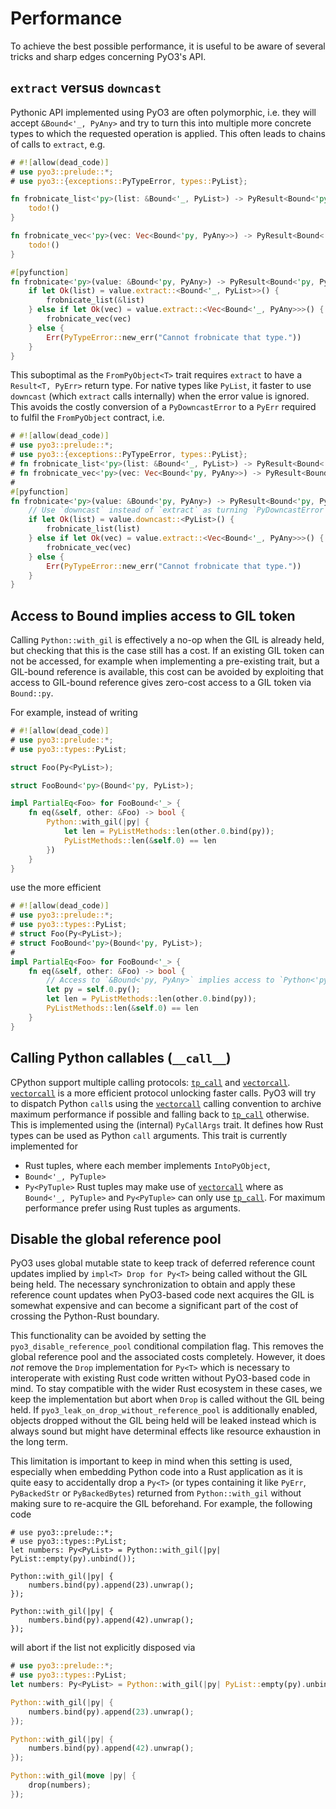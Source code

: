 # Performance

To achieve the best possible performance, it is useful to be aware of several tricks and sharp edges concerning PyO3's API.

## `extract` versus `downcast`

Pythonic API implemented using PyO3 are often polymorphic, i.e. they will accept `&Bound<'_, PyAny>` and try to turn this into multiple more concrete types to which the requested operation is applied. This often leads to chains of calls to `extract`, e.g.

```rust
# #![allow(dead_code)]
# use pyo3::prelude::*;
# use pyo3::{exceptions::PyTypeError, types::PyList};

fn frobnicate_list<'py>(list: &Bound<'_, PyList>) -> PyResult<Bound<'py, PyAny>> {
    todo!()
}

fn frobnicate_vec<'py>(vec: Vec<Bound<'py, PyAny>>) -> PyResult<Bound<'py, PyAny>> {
    todo!()
}

#[pyfunction]
fn frobnicate<'py>(value: &Bound<'py, PyAny>) -> PyResult<Bound<'py, PyAny>> {
    if let Ok(list) = value.extract::<Bound<'_, PyList>>() {
        frobnicate_list(&list)
    } else if let Ok(vec) = value.extract::<Vec<Bound<'_, PyAny>>>() {
        frobnicate_vec(vec)
    } else {
        Err(PyTypeError::new_err("Cannot frobnicate that type."))
    }
}
```

This suboptimal as the `FromPyObject<T>` trait requires `extract` to have a `Result<T, PyErr>` return type. For native types like `PyList`, it faster to use `downcast` (which `extract` calls internally) when the error value is ignored. This avoids the costly conversion of a `PyDowncastError` to a `PyErr` required to fulfil the `FromPyObject` contract, i.e.

```rust
# #![allow(dead_code)]
# use pyo3::prelude::*;
# use pyo3::{exceptions::PyTypeError, types::PyList};
# fn frobnicate_list<'py>(list: &Bound<'_, PyList>) -> PyResult<Bound<'py, PyAny>> { todo!() }
# fn frobnicate_vec<'py>(vec: Vec<Bound<'py, PyAny>>) -> PyResult<Bound<'py, PyAny>> { todo!() }
#
#[pyfunction]
fn frobnicate<'py>(value: &Bound<'py, PyAny>) -> PyResult<Bound<'py, PyAny>> {
    // Use `downcast` instead of `extract` as turning `PyDowncastError` into `PyErr` is quite costly.
    if let Ok(list) = value.downcast::<PyList>() {
        frobnicate_list(list)
    } else if let Ok(vec) = value.extract::<Vec<Bound<'_, PyAny>>>() {
        frobnicate_vec(vec)
    } else {
        Err(PyTypeError::new_err("Cannot frobnicate that type."))
    }
}
```

## Access to Bound implies access to GIL token

Calling `Python::with_gil` is effectively a no-op when the GIL is already held, but checking that this is the case still has a cost. If an existing GIL token can not be accessed, for example when implementing a pre-existing trait, but a GIL-bound reference is available, this cost can be avoided by exploiting that access to GIL-bound reference gives zero-cost access to a GIL token via `Bound::py`.

For example, instead of writing

```rust
# #![allow(dead_code)]
# use pyo3::prelude::*;
# use pyo3::types::PyList;

struct Foo(Py<PyList>);

struct FooBound<'py>(Bound<'py, PyList>);

impl PartialEq<Foo> for FooBound<'_> {
    fn eq(&self, other: &Foo) -> bool {
        Python::with_gil(|py| {
            let len = PyListMethods::len(other.0.bind(py));
            PyListMethods::len(&self.0) == len
        })
    }
}
```

use the more efficient

```rust
# #![allow(dead_code)]
# use pyo3::prelude::*;
# use pyo3::types::PyList;
# struct Foo(Py<PyList>);
# struct FooBound<'py>(Bound<'py, PyList>);
#
impl PartialEq<Foo> for FooBound<'_> {
    fn eq(&self, other: &Foo) -> bool {
        // Access to `&Bound<'py, PyAny>` implies access to `Python<'py>`.
        let py = self.0.py();
        let len = PyListMethods::len(other.0.bind(py));
        PyListMethods::len(&self.0) == len
    }
}
```

## Calling Python callables (`__call__`)
CPython support multiple calling protocols: [`tp_call`] and [`vectorcall`]. [`vectorcall`] is a more efficient protocol unlocking faster calls.
PyO3 will try to dispatch Python `call`s using the [`vectorcall`] calling convention to archive maximum performance if possible and falling back to [`tp_call`] otherwise.
This is implemented using the (internal) `PyCallArgs` trait. It defines how Rust types can be used as Python `call` arguments. This trait is currently implemented for
- Rust tuples, where each member implements `IntoPyObject`,
- `Bound<'_, PyTuple>`
- `Py<PyTuple>`
Rust tuples may make use of [`vectorcall`] where as `Bound<'_, PyTuple>` and `Py<PyTuple>` can only use [`tp_call`]. For maximum performance prefer using Rust tuples as arguments.


[`tp_call`]: https://docs.python.org/3/c-api/call.html#the-tp-call-protocol
[`vectorcall`]: https://docs.python.org/3/c-api/call.html#the-vectorcall-protocol

## Disable the global reference pool

PyO3 uses global mutable state to keep track of deferred reference count updates implied by `impl<T> Drop for Py<T>` being called without the GIL being held. The necessary synchronization to obtain and apply these reference count updates when PyO3-based code next acquires the GIL is somewhat expensive and can become a significant part of the cost of crossing the Python-Rust boundary.

This functionality can be avoided by setting the `pyo3_disable_reference_pool` conditional compilation flag. This removes the global reference pool and the associated costs completely. However, it does _not_ remove the `Drop` implementation for `Py<T>` which is necessary to interoperate with existing Rust code written without PyO3-based code in mind. To stay compatible with the wider Rust ecosystem in these cases, we keep the implementation but abort when `Drop` is called without the GIL being held. If `pyo3_leak_on_drop_without_reference_pool` is additionally enabled, objects dropped without the GIL being held will be leaked instead which is always sound but might have determinal effects like resource exhaustion in the long term.

This limitation is important to keep in mind when this setting is used, especially when embedding Python code into a Rust application as it is quite easy to accidentally drop a `Py<T>` (or types containing it like `PyErr`, `PyBackedStr` or `PyBackedBytes`) returned from `Python::with_gil` without making sure to re-acquire the GIL beforehand. For example, the following code

```rust,ignore
# use pyo3::prelude::*;
# use pyo3::types::PyList;
let numbers: Py<PyList> = Python::with_gil(|py| PyList::empty(py).unbind());

Python::with_gil(|py| {
    numbers.bind(py).append(23).unwrap();
});

Python::with_gil(|py| {
    numbers.bind(py).append(42).unwrap();
});
```

will abort if the list not explicitly disposed via

```rust
# use pyo3::prelude::*;
# use pyo3::types::PyList;
let numbers: Py<PyList> = Python::with_gil(|py| PyList::empty(py).unbind());

Python::with_gil(|py| {
    numbers.bind(py).append(23).unwrap();
});

Python::with_gil(|py| {
    numbers.bind(py).append(42).unwrap();
});

Python::with_gil(move |py| {
    drop(numbers);
});
```

[conditional-compilation]: https://doc.rust-lang.org/reference/conditional-compilation.html
